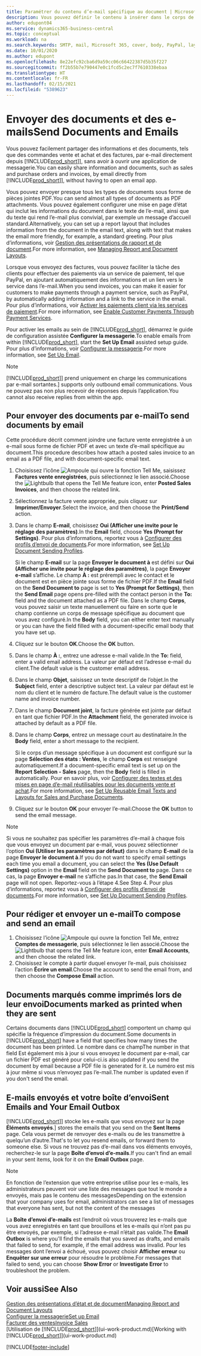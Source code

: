 ```yaml
---
title: Paramétrer du contenu d’e-mail spécifique au document | Microsoft Docs
description: Vous pouvez définir le contenu à insérer dans le corps de l’e-mail, par exemple, un lien Paypal. Vous pouvez également joindre des documents aux e-mails.
author: edupont04
ms.service: dynamics365-business-central
ms.topic: conceptual
ms.workload: na
ms.search.keywords: SMTP, mail, Microsoft 365, cover, body, PayPal, layout
ms.date: 10/01/2020
ms.author: edupont
ms.openlocfilehash: 8e22efc92cba6d9a59cc06c66422387d5b35f227
ms.sourcegitcommit: ff2b55b7e790447e0c1fcd5c2ec7f7610338ebaa
ms.translationtype: HT
ms.contentlocale: fr-FR
ms.lasthandoff: 02/15/2021
ms.locfileid: "5389623"
---
```

# <a name="send-documents-and-emails"></a><span data-ttu-id="d45e1-104">Envoyer des documents et des e-mails</span><span class="sxs-lookup"><span data-stu-id="d45e1-104">Send Documents and Emails</span></span>
<span data-ttu-id="d45e1-105">Vous pouvez facilement partager des informations et des documents, tels que des commandes vente et achat et des factures, par e-mail directement depuis [!INCLUDE[prod_short](includes/prod_short.md)]], sans avoir à ouvrir une application de messagerie.</span><span class="sxs-lookup"><span data-stu-id="d45e1-105">You can easily share information and documents, such as sales and purchase orders and invoices, by email directly from [!INCLUDE[prod_short](includes/prod_short.md)]], without having to open an email app.</span></span> 

<span data-ttu-id="d45e1-106">Vous pouvez envoyer presque tous les types de documents sous forme de pièces jointes PDF.</span><span class="sxs-lookup"><span data-stu-id="d45e1-106">You can send almost all types of documents as PDF attachments.</span></span> <span data-ttu-id="d45e1-107">Vous pouvez également configurer une mise en page d’état qui inclut les informations du document dans le texte de l’e-mail, ainsi que du texte qui rend l’e-mail plus convivial, par exemple un message d’accueil standard.</span><span class="sxs-lookup"><span data-stu-id="d45e1-107">Alternatively, you can set up a report layout that includes information from the document in the email text, along with text that makes the email more friendly, for example, a standard greeting.</span></span> <span data-ttu-id="d45e1-108">Pour plus d’informations, voir [Gestion des présentations de rapport et de document](ui-manage-report-layouts.md).</span><span class="sxs-lookup"><span data-stu-id="d45e1-108">For more information, see [Managing Report and Document Layouts](ui-manage-report-layouts.md).</span></span> <!--this topic does not mention how to set up a layout for email. Need to investigate.-->

<span data-ttu-id="d45e1-109">Lorsque vous envoyez des factures, vous pouvez faciliter la tâche des clients pour effectuer des paiements via un service de paiement, tel que PayPal, en ajoutant automatiquement des informations et un lien vers le service dans l’e-mail.</span><span class="sxs-lookup"><span data-stu-id="d45e1-109">When you send invoices, you can make it easier for customers to make payments through a payment service, such as PayPal, by automatically adding information and a link to the service in the email.</span></span> <span data-ttu-id="d45e1-110">Pour plus d’informations, voir [Activer les paiements client via les services de paiement](sales-how-enable-payment-service-extensions.md).</span><span class="sxs-lookup"><span data-stu-id="d45e1-110">For more information, see [Enable Customer Payments Through Payment Services](sales-how-enable-payment-service-extensions.md).</span></span>

<span data-ttu-id="d45e1-111">Pour activer les emails au sein de [!INCLUDE[prod_short](includes/prod_short.md)], démarrez le guide de configuration assistée **Configurer la messagerie**.</span><span class="sxs-lookup"><span data-stu-id="d45e1-111">To enable emails from within [!INCLUDE[prod_short](includes/prod_short.md)], start the **Set Up Email** assisted setup guide.</span></span> <span data-ttu-id="d45e1-112">Pour plus d’informations, voir [Configurer la messagerie](admin-how-setup-email.md).</span><span class="sxs-lookup"><span data-stu-id="d45e1-112">For more information, see [Set Up Email](admin-how-setup-email.md).</span></span>

> [!NOTE]
> [!INCLUDE[prod_short](includes/prod_short.md)]<span data-ttu-id="d45e1-113">] prend uniquement en charge les communications par e-mail sortantes.</span><span class="sxs-lookup"><span data-stu-id="d45e1-113">] supports only outbound email communications.</span></span> <span data-ttu-id="d45e1-114">Vous ne pouvez pas non plus recevoir de réponses depuis l’application.</span><span class="sxs-lookup"><span data-stu-id="d45e1-114">You cannot also receive replies from within the app.</span></span>

## <a name="to-send-documents-by-email"></a><span data-ttu-id="d45e1-115">Pour envoyer des documents par e-mail</span><span class="sxs-lookup"><span data-stu-id="d45e1-115">To send documents by email</span></span>
<span data-ttu-id="d45e1-116">Cette procédure décrit comment joindre une facture vente enregistrée à un e-mail sous forme de fichier PDF et avec un texte d’e-mail spécifique au document.</span><span class="sxs-lookup"><span data-stu-id="d45e1-116">This procedure describes how attach a posted sales invoice to an email as a PDF file, and with document-specific email text.</span></span> <!--update this-->

1. <span data-ttu-id="d45e1-117">Choisissez l’icône ![Ampoule qui ouvre la fonction Tell Me](media/ui-search/search_small.png "Dites-moi ce que vous voulez faire"), saisissez **Factures vente enregistrées**, puis sélectionnez le lien associé.</span><span class="sxs-lookup"><span data-stu-id="d45e1-117">Choose the ![Lightbulb that opens the Tell Me feature](media/ui-search/search_small.png "Tell me what you want to do") icon, enter **Posted Sales Invoices**, and then choose the related link.</span></span>
2. <span data-ttu-id="d45e1-118">Sélectionnez la facture vente appropriée, puis cliquez sur **Imprimer/Envoyer**.</span><span class="sxs-lookup"><span data-stu-id="d45e1-118">Select the invoice, and then choose the **Print/Send** action.</span></span>
3. <span data-ttu-id="d45e1-119">Dans le champ **E-mail**, choisissez **Oui (Afficher une invite pour le réglage des paramètres)**.</span><span class="sxs-lookup"><span data-stu-id="d45e1-119">In the **Email** field, choose **Yes (Prompt for Settings)**.</span></span> <span data-ttu-id="d45e1-120">Pour plus d’informations, reportez vous à [Configurer des profils d’envoi de documents](sales-how-setup-document-send-profiles.md).</span><span class="sxs-lookup"><span data-stu-id="d45e1-120">For more information, see [Set Up Document Sending Profiles](sales-how-setup-document-send-profiles.md).</span></span>
    
    <span data-ttu-id="d45e1-121">Si le champ **E-mail** sur la page **Envoyer le document à** est défini sur **Oui (Afficher une invite pour le réglage des paramètres)**, la page **Envoyer e-mail** s’affiche. Le champ **À :** est prérempli avec le contact et le document est en pièce jointe sous forme de fichier PDF.</span><span class="sxs-lookup"><span data-stu-id="d45e1-121">If the **Email** field on the **Send Document to** page is set to **Yes (Prompt for Settings)**, then the **Send Email** page opens pre-filled with the contact person in the **To:** field and the document attached as a PDF file.</span></span> <span data-ttu-id="d45e1-122">Dans le champ **Corps**, vous pouvez saisir un texte manuellement ou faire en sorte que le champ contienne un corps de message spécifique au document que vous avez configuré.</span><span class="sxs-lookup"><span data-stu-id="d45e1-122">In the **Body** field, you can either enter text manually or you can have the field filled with a document-specific email body that you have set up.</span></span>

4. <span data-ttu-id="d45e1-123">Cliquez sur le bouton **OK**.</span><span class="sxs-lookup"><span data-stu-id="d45e1-123">Choose the **OK** button.</span></span>
5. <span data-ttu-id="d45e1-124">Dans le champ **À :**, entrez une adresse e-mail valide.</span><span class="sxs-lookup"><span data-stu-id="d45e1-124">In the **To:** field, enter a valid email address.</span></span> <span data-ttu-id="d45e1-125">La valeur par défaut est l’adresse e-mail du client.</span><span class="sxs-lookup"><span data-stu-id="d45e1-125">The default value is the customer email address.</span></span>
6. <span data-ttu-id="d45e1-126">Dans le champ **Objet**, saisissez un texte descriptif de l’objet.</span><span class="sxs-lookup"><span data-stu-id="d45e1-126">In the **Subject** field, enter a descriptive subject text.</span></span> <span data-ttu-id="d45e1-127">La valeur par défaut est le nom du client et le numéro de facture.</span><span class="sxs-lookup"><span data-stu-id="d45e1-127">The default value is the customer name and invoice number.</span></span>
7. <span data-ttu-id="d45e1-128">Dans le champ **Document joint**, la facture générée est jointe par défaut en tant que fichier PDF.</span><span class="sxs-lookup"><span data-stu-id="d45e1-128">In the **Attachment** field, the generated invoice is attached by default as a PDF file.</span></span>
8. <span data-ttu-id="d45e1-129">Dans le champ **Corps**, entrez un message court au destinataire.</span><span class="sxs-lookup"><span data-stu-id="d45e1-129">In the **Body** field, enter a short message to the recipient.</span></span>

    <span data-ttu-id="d45e1-130">Si le corps d’un message spécifique à un document est configuré sur la page **Sélection des états : Ventes**, le champ **Corps** est renseigné automatiquement.</span><span class="sxs-lookup"><span data-stu-id="d45e1-130">If a document-specific email text is set up on the **Report Selection - Sales** page, then the **Body** field is filled in automatically.</span></span> <span data-ttu-id="d45e1-131">Pour en savoir plus, voir [Configurer des textes et des mises en page d’e-mail réutilisables pour les documents vente et achat](admin-how-setup-email.md#set-up-reusable-email-texts-and-layouts-for-sales-and-purchase-documents).</span><span class="sxs-lookup"><span data-stu-id="d45e1-131">For more information, see [Set Up Reusable Email Texts and Layouts for Sales and Purchase Documents](admin-how-setup-email.md#set-up-reusable-email-texts-and-layouts-for-sales-and-purchase-documents).</span></span>
9. <span data-ttu-id="d45e1-132">Cliquez sur le bouton **OK** pour envoyer l’e-mail.</span><span class="sxs-lookup"><span data-stu-id="d45e1-132">Choose the **OK** button to send the email message.</span></span>

> [!NOTE]  
> <span data-ttu-id="d45e1-133">Si vous ne souhaitez pas spécifier les paramètres d’e-mail à chaque fois que vous envoyez un document par e-mail, vous pouvez sélectionner l’option **Oui (Utiliser les paramètres par défaut)** dans le champ **E-mail** de la page **Envoyer le document à**.</span><span class="sxs-lookup"><span data-stu-id="d45e1-133">If you do not want to specify email settings each time you email a document, you can select the **Yes (Use Default Settings)** option in the **Email** field on the **Send Document to** page.</span></span> <span data-ttu-id="d45e1-134">Dans ce cas, la page **Envoyer e-mail** ne s’affiche pas.</span><span class="sxs-lookup"><span data-stu-id="d45e1-134">In that case, the **Send Email** page will not open.</span></span> <span data-ttu-id="d45e1-135">Reportez-vous à l’étape 4.</span><span class="sxs-lookup"><span data-stu-id="d45e1-135">See Step 4.</span></span> <span data-ttu-id="d45e1-136">Pour plus d’informations, reportez vous à [Configurer des profils d’envoi de documents](sales-how-setup-document-send-profiles.md).</span><span class="sxs-lookup"><span data-stu-id="d45e1-136">For more information, see [Set Up Document Sending Profiles](sales-how-setup-document-send-profiles.md).</span></span>  

## <a name="to-compose-and-send-an-email"></a><span data-ttu-id="d45e1-137">Pour rédiger et envoyer un e-mail</span><span class="sxs-lookup"><span data-stu-id="d45e1-137">To compose and send an email</span></span>
1. <span data-ttu-id="d45e1-138">Choisissez l’icône ![Ampoule qui ouvre la fonction Tell Me](media/ui-search/search_small.png "Dites-moi ce que vous voulez faire"), entrez **Comptes de messagerie**, puis sélectionnez le lien associé.</span><span class="sxs-lookup"><span data-stu-id="d45e1-138">Choose the ![Lightbulb that opens the Tell Me feature](media/ui-search/search_small.png "Tell me what you want to do") icon, enter **Email Accounts**, and then choose the related link.</span></span>
2. <span data-ttu-id="d45e1-139">Choisissez le compte à partir duquel envoyer l’e-mail, puis choisissez l’action **Écrire un email**.</span><span class="sxs-lookup"><span data-stu-id="d45e1-139">Choose the account to send the email from, and then choose the **Compose Email** action.</span></span>

## <a name="documents-marked-as-printed-when-they-are-sent"></a><span data-ttu-id="d45e1-140">Documents marqués comme imprimés lors de leur envoi</span><span class="sxs-lookup"><span data-stu-id="d45e1-140">Documents marked as printed when they are sent</span></span>
<span data-ttu-id="d45e1-141">Certains documents dans [!INCLUDE[prod_short](includes/prod_short.md)] comportent un champ qui spécifie la fréquence d’impression du document.</span><span class="sxs-lookup"><span data-stu-id="d45e1-141">Some documents in [!INCLUDE[prod_short](includes/prod_short.md)] have a field that specifies how many times the document has been printed.</span></span> <span data-ttu-id="d45e1-142">Le nombre dans ce champ</span><span class="sxs-lookup"><span data-stu-id="d45e1-142">The number in that field</span></span> <!--"that field?" need a name...--> <span data-ttu-id="d45e1-143">Est également mis à jour si vous envoyez le document par e-mail, car un fichier PDF est généré pour celui-ci.</span><span class="sxs-lookup"><span data-stu-id="d45e1-143">is also updated if you send the document by email because a PDF file is generated for it.</span></span> <span data-ttu-id="d45e1-144">Le numéro est mis à jour même si vous n’envoyez pas l’e-mail.</span><span class="sxs-lookup"><span data-stu-id="d45e1-144">The number is updated even if you don't send the email.</span></span> <!--guessing this is because emails are technically reports, so the counter bumps up whenever someone creates an email. Need to verify.-->

## <a name="sent-emails-and-your-email-outbox"></a><span data-ttu-id="d45e1-145">E-mails envoyés et votre boîte d’envoi</span><span class="sxs-lookup"><span data-stu-id="d45e1-145">Sent Emails and Your Email Outbox</span></span>
[!INCLUDE[prod_short](includes/prod_short.md)]<span data-ttu-id="d45e1-146">] stocke les e-mails que vous envoyez sur la page **Éléments envoyés**.</span><span class="sxs-lookup"><span data-stu-id="d45e1-146">] stores the emails that you send on the **Sent Items** page.</span></span> <span data-ttu-id="d45e1-147">Cela vous permet de renvoyer des e-mails ou de les transmettre à quelqu’un d’autre.</span><span class="sxs-lookup"><span data-stu-id="d45e1-147">That's to let you resend emails, or forward them to someone else.</span></span> <span data-ttu-id="d45e1-148">Si vous ne trouvez pas d’e-mail dans vos éléments envoyés, recherchez-le sur la page **Boîte d’envoi d’e-mails**.</span><span class="sxs-lookup"><span data-stu-id="d45e1-148">If you can't find an email in your sent items, look for it on the **Email Outbox** page.</span></span> 

> [!NOTE]
> <span data-ttu-id="d45e1-149">En fonction de l’extension que votre entreprise utilise pour les e-mails, les administrateurs peuvent voir une liste des messages que tout le monde a envoyés, mais pas le contenu des messages</span><span class="sxs-lookup"><span data-stu-id="d45e1-149">Depending on the extension that your company uses for email, administrators can see a list of messages that everyone has sent, but not the content of the messages</span></span>

<span data-ttu-id="d45e1-150">La **Boîte d’envoi d’e-mails** est l’endroit où vous trouverez les e-mails que vous avez enregistrés en tant que brouillons et les e-mails qui n’ont pas pu être envoyés, par exemple, si l’adresse e-mail n’était pas valide.</span><span class="sxs-lookup"><span data-stu-id="d45e1-150">The **Email Outbox** is where you'll find the emails that you saved as drafts, and emails that failed to send, for example, if the email address was invalid.</span></span> <span data-ttu-id="d45e1-151">Pour les messages dont l’envoi a échoué, vous pouvez choisir **Afficher erreur** ou **Enquêter sur une erreur** pour résoudre le problème.</span><span class="sxs-lookup"><span data-stu-id="d45e1-151">For messages that failed to send, you can choose **Show Error** or **Investigate Error** to troubleshoot the problem.</span></span>

## <a name="see-also"></a><span data-ttu-id="d45e1-152">Voir aussi</span><span class="sxs-lookup"><span data-stu-id="d45e1-152">See Also</span></span>
[<span data-ttu-id="d45e1-153">Gestion des présentations d’état et de document</span><span class="sxs-lookup"><span data-stu-id="d45e1-153">Managing Report and Document Layouts</span></span>](ui-manage-report-layouts.md)  
[<span data-ttu-id="d45e1-154">Configurer la messagerie</span><span class="sxs-lookup"><span data-stu-id="d45e1-154">Set up Email</span></span>](admin-how-setup-email.md)  
[<span data-ttu-id="d45e1-155">Facturer des ventes</span><span class="sxs-lookup"><span data-stu-id="d45e1-155">Invoice Sales</span></span>](sales-how-invoice-sales.md)  
<span data-ttu-id="d45e1-156">[Utilisation de [!INCLUDE[prod_short](includes/prod_short.md)]](ui-work-product.md)</span><span class="sxs-lookup"><span data-stu-id="d45e1-156">[Working with [!INCLUDE[prod_short](includes/prod_short.md)]](ui-work-product.md)</span></span>


[!INCLUDE[footer-include](includes/footer-banner.md)]
